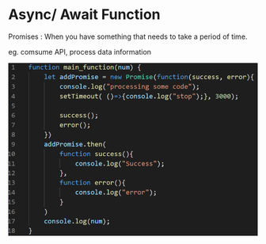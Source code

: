 # Async/ Await Function

Promises : When you have something that needs to take a period of time.

eg. comsume API, process data information

![](<../../.gitbook/assets/image (1).png>)



